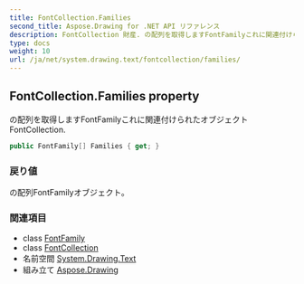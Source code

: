```yaml
---
title: FontCollection.Families
second_title: Aspose.Drawing for .NET API リファレンス
description: FontCollection 財産. の配列を取得しますFontFamilyこれに関連付けられたオブジェクトFontCollection.
type: docs
weight: 10
url: /ja/net/system.drawing.text/fontcollection/families/
---
```

## FontCollection.Families property

の配列を取得しますFontFamilyこれに関連付けられたオブジェクトFontCollection.

```csharp
public FontFamily[] Families { get; }
```

### 戻り値

の配列FontFamilyオブジェクト。

### 関連項目

* class [FontFamily](../../../system.drawing/fontfamily/)
* class [FontCollection](../)
* 名前空間 [System.Drawing.Text](../../fontcollection/)
* 組み立て [Aspose.Drawing](../../../)


